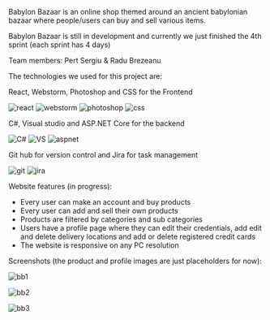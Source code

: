 Babylon Bazaar is an online shop themed around an ancient babylonian bazaar where people/users can buy and sell various items.

Babylon Bazaar is still in development and currently we just finished the 4th sprint (each sprint has 4 days)

Team members: Pert Sergiu & Radu Brezeanu

The technologies we used for this project are:

React, Webstorm, Photoshop and CSS for the Frontend

![react](https://user-images.githubusercontent.com/89579316/185109098-0b3fdc6a-cb96-4153-8c79-b0f44a243249.jpg)
![webstorm](https://user-images.githubusercontent.com/89579316/185109151-e681da61-ac81-4b6d-892e-38c0f414462e.jpg)
![photoshop](https://user-images.githubusercontent.com/89579316/185109186-c39aff6b-7b9b-4ec5-b127-cee23e51c8fb.jpg)
![css](https://user-images.githubusercontent.com/89579316/185109159-c1016cac-e63d-4f01-b96b-0ba8302d97fb.jpg)

C#, Visual studio and ASP.NET Core for the backend

![C#](https://user-images.githubusercontent.com/89579316/185109331-6d9c3bc8-e555-4d48-bbb0-6ed4bfe8f48a.jpg)
![VS](https://user-images.githubusercontent.com/89579316/185109336-2200ace4-5b32-4909-a0ce-3e0f961004b0.jpg)
![aspnet](https://user-images.githubusercontent.com/89579316/185109347-dde51f9f-3323-4ae0-9451-51a3020420f2.jpg)

Git hub for version control and Jira for task management

![git](https://user-images.githubusercontent.com/89579316/185109868-bb69dce3-2ad8-4dd1-ae31-5d4337b45526.jpg)
![jira](https://user-images.githubusercontent.com/89579316/185109883-7c2f5c84-5d90-47ea-a60c-677598a08415.jpg)

Website features (in progress):
- Every user can make an account and buy products
- Every user can add and sell their own products
- Products are filtered by categories and sub categories
- Users have a profile page where they can edit their credentials, add edit and delete delivery locations and add or delete registered credit cards
- The website is responsive on any PC resolution

Screenshots (the product and profile images are just placeholders for now):

![bb1](https://user-images.githubusercontent.com/89579316/185111288-ad89af81-fd63-4a99-a444-01ac68d2366e.JPG)

![bb2](https://user-images.githubusercontent.com/89579316/185111332-68d319d0-28e9-4920-a51b-2ae4c3540696.JPG)

![bb3](https://user-images.githubusercontent.com/89579316/185111354-bdfe19d4-8c1f-4c24-93c3-0b03f8b79204.JPG)

